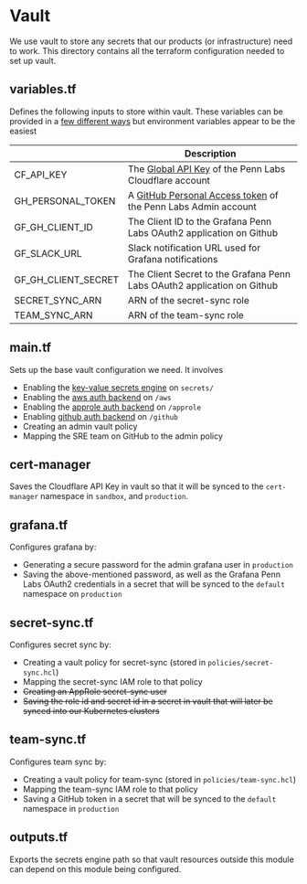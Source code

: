 # Vault

We use vault to store any secrets that our products (or infrastructure) need to work. This directory contains all the terraform configuration needed to set up vault.

## variables.tf

Defines the following inputs to store within vault. These variables can be provided in a [few different ways](https://www.terraform.io/docs/configuration/variables.html#assigning-values-to-root-module-variables) but environment variables appear to be the easiest

|                     | Description                                                                                                                                                                       |
| ------------------- | --------------------------------------------------------------------------------------------------------------------------------------------------------------------------------- |
| CF_API_KEY          | The [Global API Key](https://cert-manager.io/docs/configuration/acme/dns01/cloudflare/#api-keys) of the Penn Labs Cloudflare account                                              |
| GH_PERSONAL_TOKEN   | A [GitHub Personal Access token](https://help.github.com/en/github/authenticating-to-github/creating-a-personal-access-token-for-the-command-line) of the Penn Labs Admin account |
| GF_GH_CLIENT_ID     | The Client ID to the Grafana Penn Labs OAuth2 application on Github                                                                                                               |
| GF_SLACK_URL        | Slack notification URL used for Grafana notifications                                                                                                                             |
| GF_GH_CLIENT_SECRET | The Client Secret to the Grafana Penn Labs OAuth2 application on Github                                                                                                           |
| SECRET_SYNC_ARN     | ARN of the secret-sync role                                                                                                                                                       |
| TEAM_SYNC_ARN       | ARN of the team-sync role                                                                                                                                                         |

## main.tf
<!-- TODO: update this -->
Sets up the base vault configuration we need. It involves

* Enabling the [key-value secrets engine](https://www.vaultproject.io/docs/secrets/kv/kv-v2) on `secrets/`
* Enabling the [aws auth backend](https://www.vaultproject.io/docs/auth/aws) on `/aws`
* Enabling the [approle auth backend](https://www.vaultproject.io/docs/auth/approle) on `/approle`
* Enabling [github auth backend](https://www.vaultproject.io/docs/auth/github) on `/github`
* Creating an admin vault policy
* Mapping the SRE team on GitHub to the admin policy

## cert-manager

Saves the Cloudflare API Key in vault so that it will be synced to the `cert-manager` namespace in `sandbox`, and `production`.

## grafana.tf

Configures grafana by:

* Generating a secure password for the admin grafana user in `production`
* Saving the above-mentioned password, as well as the Grafana Penn Labs OAuth2 credentials in a secret that will be synced to the `default` namespace on `production`

## secret-sync.tf

Configures secret sync by:

* Creating a vault policy for secret-sync (stored in `policies/secret-sync.hcl`)
* Mapping the secret-sync IAM role to that policy
* ~~Creating an AppRole secret-sync user~~
* ~~Saving the role id and secret id in a secret in vault that will later be synced into our Kubernetes clusters~~

## team-sync.tf

Configures team sync by:

* Creating a vault policy for team-sync (stored in `policies/team-sync.hcl`)
* Mapping the team-sync IAM role to that policy
* Saving a GitHub token in a secret that will be synced to the `default` namespace in `production`

## outputs.tf

Exports the secrets engine path so that vault resources outside this module can depend on this module being configured.
